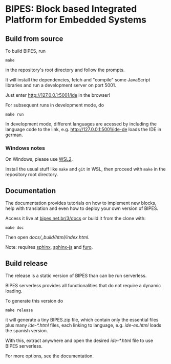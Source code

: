 # BIPES: Block based Integrated Platform for Embedded Systems

## Build from source

To build BIPES, run

```
make
```

in the repository's root directory and follow the prompts.

It will install the dependencies, fetch and "compile" 
some JavaScript libraries and run a development server on port 5001.

Just enter http://127.0.0.1:5001/ide in the browser!

For subsequent runs in development mode, do 

```
make run
```

In development mode, different languages are acessed by including the language 
code to the link, e.g. http://127.0.0.1:5001/ide-de loads the IDE in german.

### Windows notes

On Windows, please use [WSL2](https://docs.microsoft.com/en-us/windows/wsl/install#install-wsl-command).

Install the usual stuff like `make` and `git` in WSL, then proceed with `make` in the
repository root directory.

## Documentation

The documentation provides tutorials on how to implement new blocks, help
with translation and even how to deploy your own version of BIPES.

Access it live at [bipes.net.br/3/docs](https://bipes.net.br/3/docs) or
build it from the clone with:

```
make doc
```

Then open *docs/_build/html/index.html*.

Note: requires [sphinx](https://www.sphinx-doc.org/en/master/), [sphinx-js](https://pypi.org/project/sphinx-js/) and [furo](https://github.com/pradyunsg/furo).

## Build release

The release is a static version of BIPES than can be run serverless.

BIPES serverless provides all functionalities that do not require a dynamic loading.

To generate this version do

```
make release
```

it will generate a tiny BIPES.zip file, which contain only the essential files 
plus many *ide-\*.html* files, each linking to language, e.g. *ide-es.html* 
loads the spanish version.

With this, extract anywhere and open the desired *ide-\*.html* file to use BIPES 
serverless.

For more options, see the documentation.

